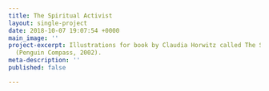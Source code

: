 ```yaml
---
title: The Spiritual Activist
layout: single-project
date: 2018-10-07 19:07:54 +0000
main_image: ''
project-excerpt: Illustrations for book by Claudia Horwitz called The Spiritual Activist
  (Penguin Compass, 2002).
meta-description: ''
published: false

---
```

